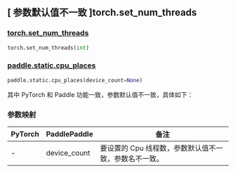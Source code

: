 ## [ 参数默认值不一致 ]torch.set_num_threads

### [torch.set_num_threads](https://pytorch.org/docs/stable/generated/torch.set_num_threads.html)

```python
torch.set_num_threads(int)
```

### [paddle.static.cpu_places](https://www.paddlepaddle.org.cn/documentation/docs/zh/api/paddle/static/cpu_places_cn.html)

```python
paddle.static.cpu_places(device_count=None)
```

其中 PyTorch 和 Paddle 功能一致，参数默认值不一致，具体如下：

### 参数映射

| PyTorch | PaddlePaddle | 备注 |
| ------- | ------------ | -- |
| -       | device_count | 要设置的 Cpu 线程数，参数默认值不一致，参数名不一致。 |
